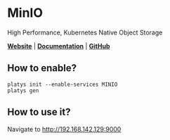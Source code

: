 # MinIO

High Performance, Kubernetes Native Object Storage

**[Website](https://min.io/)** | **[Documentation](https://docs.min.io/minio/baremetal/)** | **[GitHub](https://github.com/minio/minio)**

## How to enable?

```
platys init --enable-services MINIO
platys gen
```

## How to use it?

Navigate to <http://192.168.142.129:9000>


